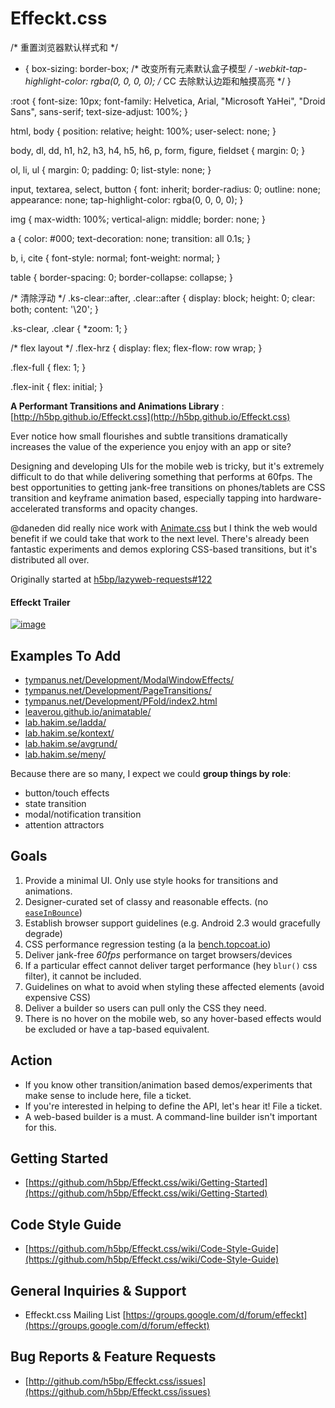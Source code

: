 Effeckt.css
===========
/* 重置浏览器默认样式和 */
* {
  box-sizing: border-box; /* 改变所有元素默认盒子模型 */
  -webkit-tap-highlight-color: rgba(0, 0, 0, 0); /* CC 去除默认边距和触摸高亮 */
}

:root {
  font-size: 10px;
  font-family: Helvetica, Arial, "Microsoft YaHei", "Droid Sans", sans-serif;
  text-size-adjust: 100%;
}

html,
body {
  position: relative;
  height: 100%;
  user-select: none;
}

body,
dl,
dd,
h1,
h2,
h3,
h4,
h5,
h6,
p,
form,
figure,
fieldset {
  margin: 0;
}

ol,
li,
ul {
  margin: 0;
  padding: 0;
  list-style: none;
}

input,
textarea,
select,
button {
  font: inherit;
  border-radius: 0;
  outline: none;
  appearance: none;
  tap-highlight-color: rgba(0, 0, 0, 0);
}

img {
  max-width: 100%;
  vertical-align: middle;
  border: none;
}

a {
  color: #000;
  text-decoration: none;
  transition: all 0.1s;
}

b,
i,
cite {
  font-style: normal;
  font-weight: normal;
}

table {
  border-spacing: 0;
  border-collapse: collapse;
}

/* 清除浮动 */
.ks-clear::after,
.clear::after {
  display: block;
  height: 0;
  clear: both;
  content: '\20';
}

.ks-clear,
.clear {
  *zoom: 1;
}

/* flex layout */
.flex-hrz {
  display: flex;
  flex-flow: row wrap;
}

.flex-full {
  flex: 1;
}

.flex-init {
  flex: initial;
}


**A Performant Transitions and Animations Library** : [http://h5bp.github.io/Effeckt.css](http://h5bp.github.io/Effeckt.css)

Ever notice how small flourishes and subtle transitions dramatically increases the value of the experience you enjoy with an app or site?

Designing and developing UIs for the mobile web is tricky, but it's extremely difficult to do that while delivering something that performs at 60fps. The best opportunities to getting jank-free transitions on phones/tablets are CSS transition and keyframe animation based, especially tapping into hardware-accelerated transforms and opacity changes.

@daneden did really nice work with [Animate.css](http://daneden.me/animate/) but I think the web would benefit if we could take that work to the next level. There's already been fantastic experiments and demos exploring CSS-based transitions, but it's distributed all over.

Originally started at [h5bp/lazyweb-requests#122](https://github.com/h5bp/lazyweb-requests/issues/122)

#### Effeckt Trailer

<a href="http://youtu.be/Qc40YDFA4Bg">![image](https://f.cloud.github.com/assets/39191/725426/aa3af38c-e067-11e2-82e4-269086cb845d.png)</a>

## Examples To Add

* [tympanus.net/Development/ModalWindowEffects/](http://tympanus.net/Development/ModalWindowEffects/)
* [tympanus.net/Development/PageTransitions/](http://tympanus.net/Development/PageTransitions/)
* [tympanus.net/Development/PFold/index2.html](http://tympanus.net/Development/PFold/index2.html)
* [leaverou.github.io/animatable/](http://leaverou.github.io/animatable/)
* [lab.hakim.se/ladda/](http://lab.hakim.se/ladda/)
* [lab.hakim.se/kontext/](http://lab.hakim.se/kontext/)
* [lab.hakim.se/avgrund/](http://lab.hakim.se/avgrund/)
* [lab.hakim.se/meny/](http://lab.hakim.se/meny/)

Because there are so many, I expect we could **group things by role**:

* button/touch effects
* state transition
* modal/notification transition
* attention attractors

## Goals

1. Provide a minimal UI. Only use style hooks for transitions and animations.
1. Designer-curated set of classy and reasonable effects. (no [`easeInBounce`](http://easings.net/#easeInBounce))
1. Establish browser support guidelines (e.g. Android 2.3 would gracefully degrade)
1. CSS performance regression testing (a la [bench.topcoat.io](http://bench.topcoat.io))
1. Deliver jank-free *60fps* performance on target browsers/devices
1. If a particular effect cannot deliver target performance (hey `blur()` css filter), it cannot be included.
1. Guidelines on what to avoid when styling these affected elements (avoid expensive CSS)
1. Deliver a builder so users can pull only the CSS they need.
1. There is no hover on the mobile web, so any hover-based effects would be excluded or have a tap-based equivalent.

## Action

* If you know other transition/animation based demos/experiments that make sense to include here, file a ticket.
* If you're interested in helping to define the API, let's hear it! File a ticket.
* A web-based builder is a must. A command-line builder isn't important for this.

## Getting Started

- [https://github.com/h5bp/Effeckt.css/wiki/Getting-Started](https://github.com/h5bp/Effeckt.css/wiki/Getting-Started)

## Code Style Guide

- [https://github.com/h5bp/Effeckt.css/wiki/Code-Style-Guide](https://github.com/h5bp/Effeckt.css/wiki/Code-Style-Guide)

## General Inquiries & Support

- Effeckt.css Mailing List [https://groups.google.com/d/forum/effeckt](https://groups.google.com/d/forum/effeckt)

## Bug Reports & Feature Requests

- [http://github.com/h5bp/Effeckt.css/issues](https://github.com/h5bp/Effeckt.css/issues)
